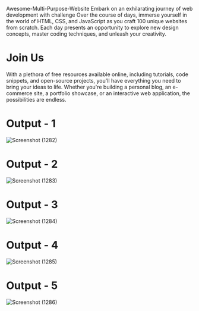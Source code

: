 Awesome-Multi-Purpose-Website
Embark on an exhilarating journey of web development with challenge Over the course of days, immerse yourself in the world of HTML, CSS, and JavaScript as you craft 100 unique websites from scratch. Each day presents an opportunity to explore new design concepts, master coding techniques, and unleash your creativity.

# Join Us

With a plethora of free resources available online, including tutorials, code snippets, and open-source projects, you'll have everything you need to bring your ideas to life. Whether you're building a personal blog, an e-commerce site, a portfolio showcase, or an interactive web application, the possibilities are endless.

# Output - 1

![Screenshot (1282)](https://github.com/user-attachments/assets/69073e63-f414-403e-9ccb-295084a928a0)

# Output - 2

![Screenshot (1283)](https://github.com/user-attachments/assets/ef91f4c9-4dfb-4534-8dcd-3eae57832381)

# Output - 3

![Screenshot (1284)](https://github.com/user-attachments/assets/03de0e63-87a7-4332-850a-5f7d56102b4a)

# Output - 4

![Screenshot (1285)](https://github.com/user-attachments/assets/eb7702eb-402b-4b7a-9156-ebaba7112153)

# Output - 5

![Screenshot (1286)](https://github.com/user-attachments/assets/99ab097e-b85f-4b19-9ae7-eecb467439d7)
